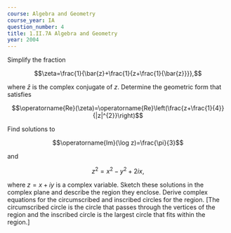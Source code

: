 ```yaml
---
course: Algebra and Geometry
course_year: IA
question_number: 4
title: 1.II.7A Algebra and Geometry
year: 2004
---
```



Simplify the fraction

$$\zeta=\frac{1}{\bar{z}+\frac{1}{z+\frac{1}{\bar{z}}}},$$

where $\bar{z}$ is the complex conjugate of $z$. Determine the geometric form that satisfies

$$\operatorname{Re}(\zeta)=\operatorname{Re}\left(\frac{z+\frac{1}{4}}{|z|^{2}}\right)$$

Find solutions to

$$\operatorname{Im}(\log z)=\frac{\pi}{3}$$

and

$$z^{2}=x^{2}-y^{2}+2 i x,$$

where $z=x+i y$ is a complex variable. Sketch these solutions in the complex plane and describe the region they enclose. Derive complex equations for the circumscribed and inscribed circles for the region. [The circumscribed circle is the circle that passes through the vertices of the region and the inscribed circle is the largest circle that fits within the region.]